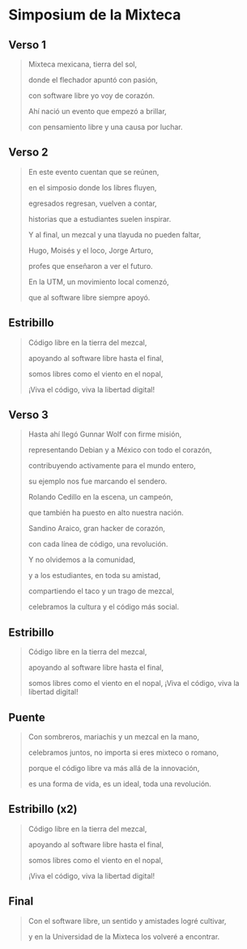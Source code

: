 # Simposium de la Mixteca

## Verso 1
>Mixteca mexicana, tierra del sol,
>
>donde el flechador apuntó con pasión,
>
>con software libre yo voy de corazón.
>
>Ahí nació un evento que empezó a brillar,
>
>con pensamiento libre y una causa por luchar.

## Verso 2
>En este evento cuentan que se reúnen,
>
>en el simposio donde los libres fluyen,
>
>egresados regresan, vuelven a contar,
>
>historias que a estudiantes suelen inspirar.
>
>Y al final, un mezcal y una tlayuda no pueden faltar,
>
>Hugo, Moisés y el loco, Jorge Arturo,
>
>profes que enseñaron a ver el futuro.
>
>En la UTM, un movimiento local comenzó,
>
>que al software libre siempre apoyó.

## Estribillo
>Código libre en la tierra del mezcal,
>
>apoyando al software libre hasta el final,
>
>somos libres como el viento en el nopal,
>
>¡Viva el código, viva la libertad digital!

## Verso 3
>Hasta ahí llegó Gunnar Wolf con firme misión,
>
>representando Debian y a México con todo el corazón,
>
>contribuyendo activamente para el mundo entero,
>
>su ejemplo nos fue marcando el sendero.
>
>Rolando Cedillo en la escena, un campeón,
>
>que también ha puesto en alto nuestra nación.
>
>Sandino Araico, gran hacker de corazón,
>
>con cada línea de código, una revolución.
>
>Y no olvidemos a la comunidad,
>
>y a los estudiantes, en toda su amistad,
>
>compartiendo el taco y un trago de mezcal,
>
>celebramos la cultura y el código más social.

## Estribillo
>Código libre en la tierra del mezcal,
>
>apoyando al software libre hasta el final,
>
>somos libres como el viento en el nopal,
>¡Viva el código, viva la libertad digital!

## Puente
>Con sombreros, mariachis y un mezcal en la mano,
>
>celebramos juntos, no importa si eres mixteco o romano,
>
>porque el código libre va más allá de la innovación,
>
>es una forma de vida, es un ideal, toda una revolución.

## Estribillo (x2)
>Código libre en la tierra del mezcal,
>
>apoyando al software libre hasta el final,
>
>somos libres como el viento en el nopal,
>
>¡Viva el código, viva la libertad digital!

## Final
>Con el software libre, un sentido y amistades logré cultivar,
>
>y en la Universidad de la Mixteca los volveré a encontrar.
